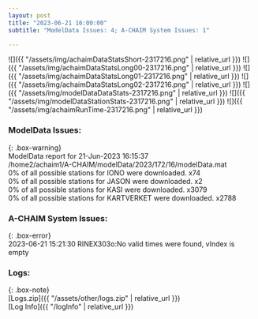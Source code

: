 ```yaml
---
layout: post
title: "2023-06-21 16:00:00"
subtitle: "ModelData Issues: 4; A-CHAIM System Issues: 1"

---
```


![]({{ "/assets/img/achaimDataStatsShort-2317216.png" | relative_url }})
![]({{ "/assets/img/achaimDataStatsLong00-2317216.png" | relative_url }})
![]({{ "/assets/img/achaimDataStatsLong01-2317216.png" | relative_url }})
![]({{ "/assets/img/achaimDataStatsLong02-2317216.png" | relative_url }})
![]({{ "/assets/img/modelDataDataStats-2317216.png" | relative_url }})
![]({{ "/assets/img/modelDataStationStats-2317216.png" | relative_url }})
![]({{ "/assets/img/achaimRunTime-2317216.png" | relative_url }})


### ModelData Issues:  
  
{: .box-warning}  
 ModelData report for 21-Jun-2023 16:15:37   
 /home2/achaim1/A-CHAIM/modelData/2023/172/16/modelData.mat   
 0% of all possible stations for IONO were downloaded. x74   
 0% of all possible stations for JASON were downloaded. x2   
 0% of all possible stations for KASI were downloaded. x3079   
 0% of all possible stations for KARTVERKET were downloaded. x2788   
  
### A-CHAIM System Issues:  
  
{: .box-error}  
2023-06-21 15:21:30 RINEX303o:No valid times were found, vIndex is empty  

### Logs:  
  
{: .box-note}  
[Logs.zip]({{ "/assets/other/logs.zip" | relative_url }})  
[Log Info]({{ "/logInfo" | relative_url }})  
